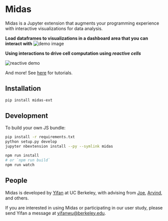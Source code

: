# Midas

Midas is a Jupyter extension that augments your programming experience with interactive visualizations for data analysis.

**Load dataframes to visualizations in a dashboard area that you can interact with**
![demo image](https://drive.google.com/file/d/1CrtVu7-RApxZx2ph10RT1XpMP9Ni_Ce5/preview)

**Using interactions to drive cell computation using _reactive cells_**

![reactive demo](https://drive.google.com/file/d/1duwKa-Zh3DyFrxy0NRNqLEqXZr4tc6KG/preview)

And more!  See [here](https://github.com/yifanwu/midas-exp-pub) for tutorials.

## Installation

```sh
pip install midas-ext
```

## Development

To build your own JS bundle:

```sh
pip install -r requirements.txt
python setup.py develop
jupyter nbextension install --py --symlink midas
```

```sh
npm run install
# or `npm run build`
npm run watch
```

## People

Midas is developed by [Yifan](http://yifanwu.net/) at UC Berkeley, with advising from [Joe](https://www2.eecs.berkeley.edu/Faculty/Homepages/hellerstein.html), [Arvind](https://arvindsatya.com/), and others.

If you are interested in using Midas or participating in our user study, please send Yifan a message at yifanwu@berkeley.edu.
